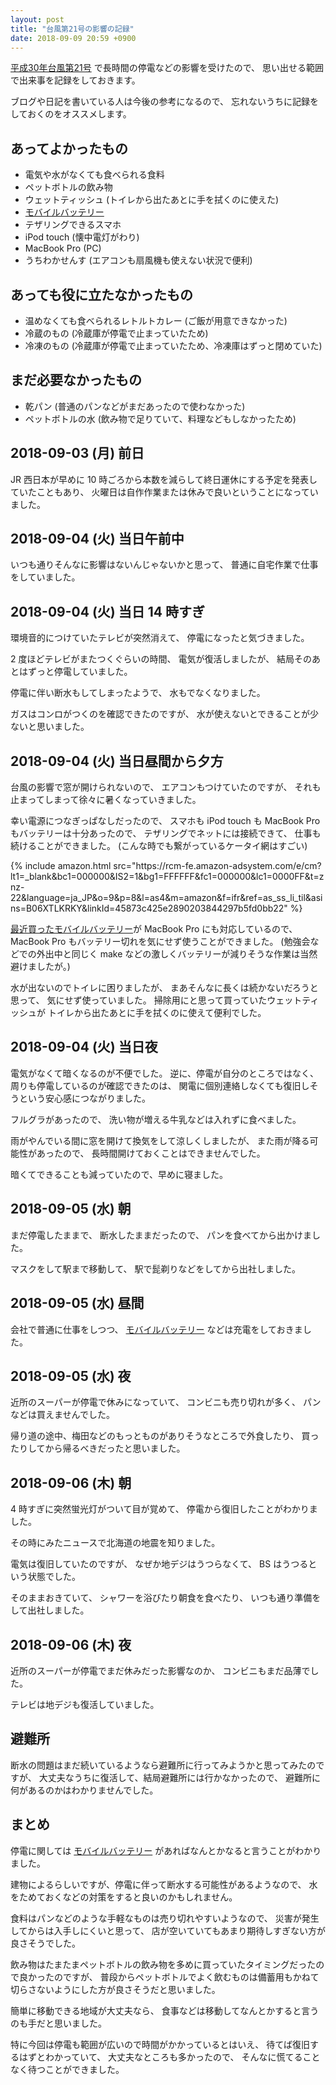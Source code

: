 ```yaml
---
layout: post
title: "台風第21号の影響の記録"
date: 2018-09-09 20:59 +0900
---
```

[平成30年台風第21号](https://ja.wikipedia.org/wiki/%E5%B9%B3%E6%88%9030%E5%B9%B4%E5%8F%B0%E9%A2%A8%E7%AC%AC21%E5%8F%B7)
で長時間の停電などの影響を受けたので、
思い出せる範囲で出来事を記録をしておきます。

ブログや日記を書いている人は今後の参考になるので、
忘れないうちに記録をしておくのをオススメします。

<!--more-->

## あってよかったもの

- 電気や水がなくても食べられる食料
- ペットボトルの飲み物
- ウェットティッシュ (トイレから出たあとに手を拭くのに使えた)
- [モバイルバッテリー](https://amzn.to/2Qgh7gk)
- テザリングできるスマホ
- iPod touch (懐中電灯がわり)
- MacBook Pro (PC)
- うちわかせんす (エアコンも扇風機も使えない状況で便利)

## あっても役に立たなかったもの

- 温めなくても食べられるレトルトカレー (ご飯が用意できなかった)
- 冷蔵のもの (冷蔵庫が停電で止まっていたため)
- 冷凍のもの (冷蔵庫が停電で止まっていたため、冷凍庫はずっと閉めていた)

## まだ必要なかったもの

- 乾パン (普通のパンなどがまだあったので使わなかった)
- ペットボトルの水 (飲み物で足りていて、料理などもしなかったため)

## 2018-09-03 (月) 前日

JR 西日本が早めに 10 時ごろから本数を減らして終日運休にする予定を発表していたこともあり、
火曜日は自作作業または休みで良いということになっていました。

## 2018-09-04 (火) 当日午前中

いつも通りそんなに影響はないんじゃないかと思って、
普通に自宅作業で仕事をしていました。

## 2018-09-04 (火) 当日 14 時すぎ

環境音的につけていたテレビが突然消えて、
停電になったと気づきました。

2 度ほどテレビがまたつくぐらいの時間、
電気が復活しましたが、
結局そのあとはずっと停電していました。

停電に伴い断水もしてしまったようで、
水もでなくなりました。

ガスはコンロがつくのを確認できたのですが、
水が使えないとできることが少ないと思いました。

## 2018-09-04 (火) 当日昼間から夕方

台風の影響で窓が開けられないので、
エアコンもつけていたのですが、
それも止まってしまって徐々に暑くなっていきました。

幸い電源につなぎっぱなしだったので、
スマホも iPod touch も MacBook Pro もバッテリーは十分あったので、
テザリングでネットには接続できて、
仕事も続けることができました。
(こんな時でも繋がっているケータイ網はすごい)

<div class="amazon pull-right">
{% include amazon.html src="https://rcm-fe.amazon-adsystem.com/e/cm?lt1=_blank&bc1=000000&IS2=1&bg1=FFFFFF&fc1=000000&lc1=0000FF&t=znz-22&language=ja_JP&o=9&p=8&l=as4&m=amazon&f=ifr&ref=as_ss_li_til&asins=B06XTLKRKY&linkId=45873c425e2890203844297b5fd0bb22" %}
</div>

[最近買ったモバイルバッテリー](https://amzn.to/2Qgh7gk)が
MacBook Pro にも対応しているので、
MacBook Pro もバッテリー切れを気にせず使うことができました。
(勉強会などでの外出中と同じく make などの激しくバッテリーが減りそうな作業は当然避けましたが。)

水が出ないのでトイレに困りましたが、
まあそんなに長くは続かないだろうと思って、
気にせず使っていました。
掃除用にと思って買っていたウェットティッシュが
トイレから出たあとに手を拭くのに使えて便利でした。

## 2018-09-04 (火) 当日夜

電気がなくて暗くなるのが不便でした。
逆に、停電が自分のところではなく、周りも停電しているのが確認できたのは、
関電に個別連絡しなくても復旧しそうという安心感につながりました。

フルグラがあったので、
洗い物が増える牛乳などは入れずに食べました。

雨がやんでいる間に窓を開けて換気をして涼しくしましたが、
また雨が降る可能性があったので、
長時間開けておくことはできませんでした。

暗くてできることも減っていたので、早めに寝ました。

## 2018-09-05 (水) 朝

まだ停電したままで、
断水したままだったので、
パンを食べてから出かけました。

マスクをして駅まで移動して、
駅で髭剃りなどをしてから出社しました。

## 2018-09-05 (水) 昼間

会社で普通に仕事をしつつ、
[モバイルバッテリー](https://amzn.to/2Qgh7gk)
などは充電をしておきました。

## 2018-09-05 (水) 夜

近所のスーパーが停電で休みになっていて、
コンビニも売り切れが多く、
パンなどは買えませんでした。

帰り道の途中、梅田などのもっとものがありそうなところで外食したり、
買ったりしてから帰るべきだったと思いました。

## 2018-09-06 (木) 朝

4 時すぎに突然蛍光灯がついて目が覚めて、
停電から復旧したことがわかりました。

その時にみたニュースで北海道の地震を知りました。

電気は復旧していたのですが、
なぜか地デジはうつらなくて、
BS はうつるという状態でした。

そのままおきていて、
シャワーを浴びたり朝食を食べたり、
いつも通り準備をして出社しました。

## 2018-09-06 (木) 夜

近所のスーパーが停電でまだ休みだった影響なのか、
コンビニもまだ品薄でした。

テレビは地デジも復活していました。

## 避難所

断水の問題はまだ続いているようなら避難所に行ってみようかと思ってみたのですが、
大丈夫なうちに復活して、結局避難所には行かなかったので、
避難所に何があるのかはわかりませんでした。

## まとめ

停電に関しては
[モバイルバッテリー](https://amzn.to/2Qgh7gk)
があればなんとかなると言うことがわかりました。

建物によるらしいですが、停電に伴って断水する可能性があるようなので、
水をためておくなどの対策をすると良いのかもしれません。

食料はパンなどのような手軽なものは売り切れやすいようなので、
災害が発生してからは入手しにくいと思って、
店が空いていてもあまり期待しすぎない方が良さそうでした。

飲み物はたまたまペットボトルの飲み物を多めに買っていたタイミングだったので良かったのですが、
普段からペットボトルでよく飲むものは備蓄用もかねて切らさないようにした方が良さそうだと思いました。

簡単に移動できる地域が大丈夫なら、
食事などは移動してなんとかすると言うのも手だと思いました。

特に今回は停電も範囲が広いので時間がかかっているとはいえ、
待てば復旧するはずとわかっていて、
大丈夫なところも多かったので、
そんなに慌てることなく待つことができました。

